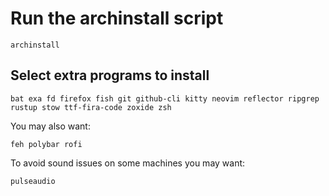 # Run the archinstall script
```
archinstall
```

## Select extra programs to install
```
bat exa fd firefox fish git github-cli kitty neovim reflector ripgrep rustup stow ttf-fira-code zoxide zsh
```

You may also want:
```
feh polybar rofi
```

To avoid sound issues on some machines you may want:
```
pulseaudio
```

